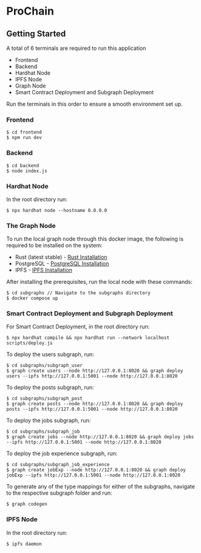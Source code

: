 # ProChain

## Getting Started
A total of 6 terminals are required to run this application

- Frontend
- Backend
- Hardhat Node
- IPFS Node
- Graph Node
- Smart Contract Deployment and Subgraph Deployment

Run the terminals in this order to ensure a smooth environment set up.

### Frontend
```
$ cd frontend
$ npm run dev
```

### Backend
```
$ cd backend
$ node index.js
```

### Hardhat Node
In the root directory run:
```
$ npx hardhat node --hostname 0.0.0.0
```

### The Graph Node
To run the local graph node through this docker image, the following is required to be installed on the system:
- Rust (latest stable) - [Rust Installation](https://www.rust-lang.org/tools/install)
- PostgreSQL - [PostgreSQL Installation](https://www.postgresql.org/download/)
- IPFS - [IPFS Installation](https://docs.ipfs.tech/install/)

After installing the prerequisites, run the local node with these commands:
```
$ cd subgraphs // Navigate to the subgraphs directory
$ docker compose up
```

### Smart Contract Deployment and Subgraph Deployment
For Smart Contract Deployment, in the root directory run:
```
$ npx hardhat compile && npx hardhat run --network localhost scripts/deploy.js
```

To deploy the users subgraph, run:
```
$ cd subgraphs/subgraph_user
$ graph create users --node http://127.0.0.1:8020 && graph deploy users --ipfs http://127.0.0.1:5001 --node http://127.0.0.1:8020
```

To deploy the posts subgraph, run:
```
$ cd subgraphs/subgraph_post
$ graph create posts --node http://127.0.0.1:8020 && graph deploy posts --ipfs http://127.0.0.1:5001 --node http://127.0.0.1:8020
```

To deploy the jobs subgraph, run:
```
$ cd subgraphs/subgraph_job
$ graph create jobs --node http://127.0.0.1:8020 && graph deploy jobs --ipfs http://127.0.0.1:5001 --node http://127.0.0.1:8020
```

To deploy the job experience subgraph, run:
```
$ cd subgraphs/subgraph_job_experience
$ graph create jobExp --node http://127.0.0.1:8020 && graph deploy jobExp --ipfs http://127.0.0.1:5001 --node http://127.0.0.1:8020
```

To generate any of the type mappings for either of the subgraphs, navigate to the respective subgraph folder and run:
```
$ graph codegen
```

### IPFS Node
In the root directory run:
```
$ ipfs daemon
```